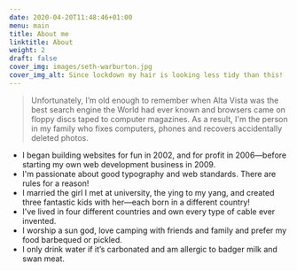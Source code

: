 ```yaml
---
date: 2020-04-20T11:48:46+01:00
menu: main
title: About me
linktitle: About
weight: 2
draft: false
cover_img: images/seth-warburton.jpg
cover_img_alt: Since lockdown my hair is looking less tidy than this!
---
```


> Unfortunately, I’m old enough to remember when Alta Vista was the best search engine the World had ever known and browsers came on floppy discs taped to computer magazines.
> As a result, I'm the person in my family who fixes computers, phones and recovers accidentally deleted photos.

* I began building websites for fun in 2002, and for profit in 2006—before starting my own web development business in 2009.
* I'm passionate about good typography and web standards. There are rules for a reason!
* I married the girl I met at university, the ying to my yang, and created three fantastic kids with her—each born in a different country!
* I've lived in four different countries and own every type of cable ever invented.
* I worship a sun god, love camping with friends and family and prefer my food barbequed or pickled.
* I only drink water if it’s carbonated and am allergic to badger milk and swan meat.